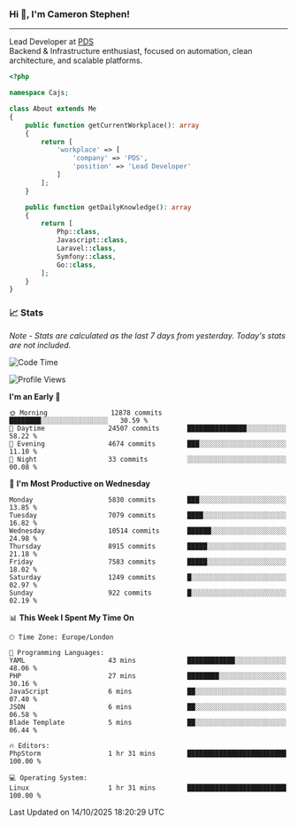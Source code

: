 ### Hi 👋, I'm Cameron Stephen!

---

Lead Developer at [PDS](https://prindatasolutions.co.uk)  
Backend & Infrastructure enthusiast, focused on automation, clean architecture, and scalable platforms.


```php
<?php

namespace Cajs;

class About extends Me
{
    public function getCurrentWorkplace(): array
    {
        return [
            'workplace' => [
                'company' => 'PDS',
                'position' => 'Lead Developer'
            ]
        ];
    }

    public function getDailyKnowledge(): array
    {
        return [
            Php::class,
            Javascript::class,
            Laravel::class,
            Symfony::class,
            Go::class,
        ];
    }
}
```

### 📈 Stats
<p><em>Note - Stats are calculated as the last 7 days from yesterday. Today's stats are not included.</em></p>


<!--START_SECTION:waka-->
![Code Time](http://img.shields.io/badge/Code%20Time-4%2C738%20hrs%2015%20mins-blue)

![Profile Views](http://img.shields.io/badge/Profile%20Views-0-blue)

**I'm an Early 🐤** 

```text
🌞 Morning                12878 commits       ████████░░░░░░░░░░░░░░░░░   30.59 % 
🌆 Daytime                24507 commits       ███████████████░░░░░░░░░░   58.22 % 
🌃 Evening                4674 commits        ███░░░░░░░░░░░░░░░░░░░░░░   11.10 % 
🌙 Night                  33 commits          ░░░░░░░░░░░░░░░░░░░░░░░░░   00.08 % 
```
📅 **I'm Most Productive on Wednesday** 

```text
Monday                   5830 commits        ███░░░░░░░░░░░░░░░░░░░░░░   13.85 % 
Tuesday                  7079 commits        ████░░░░░░░░░░░░░░░░░░░░░   16.82 % 
Wednesday                10514 commits       ██████░░░░░░░░░░░░░░░░░░░   24.98 % 
Thursday                 8915 commits        █████░░░░░░░░░░░░░░░░░░░░   21.18 % 
Friday                   7583 commits        █████░░░░░░░░░░░░░░░░░░░░   18.02 % 
Saturday                 1249 commits        █░░░░░░░░░░░░░░░░░░░░░░░░   02.97 % 
Sunday                   922 commits         █░░░░░░░░░░░░░░░░░░░░░░░░   02.19 % 
```


📊 **This Week I Spent My Time On** 

```text
🕑︎ Time Zone: Europe/London

💬 Programming Languages: 
YAML                     43 mins             ████████████░░░░░░░░░░░░░   48.06 % 
PHP                      27 mins             ████████░░░░░░░░░░░░░░░░░   30.16 % 
JavaScript               6 mins              ██░░░░░░░░░░░░░░░░░░░░░░░   07.40 % 
JSON                     6 mins              ██░░░░░░░░░░░░░░░░░░░░░░░   06.58 % 
Blade Template           5 mins              ██░░░░░░░░░░░░░░░░░░░░░░░   06.44 % 

🔥 Editors: 
PhpStorm                 1 hr 31 mins        █████████████████████████   100.00 % 

💻 Operating System: 
Linux                    1 hr 31 mins        █████████████████████████   100.00 % 
```


 Last Updated on 14/10/2025 18:20:29 UTC
<!--END_SECTION:waka-->
